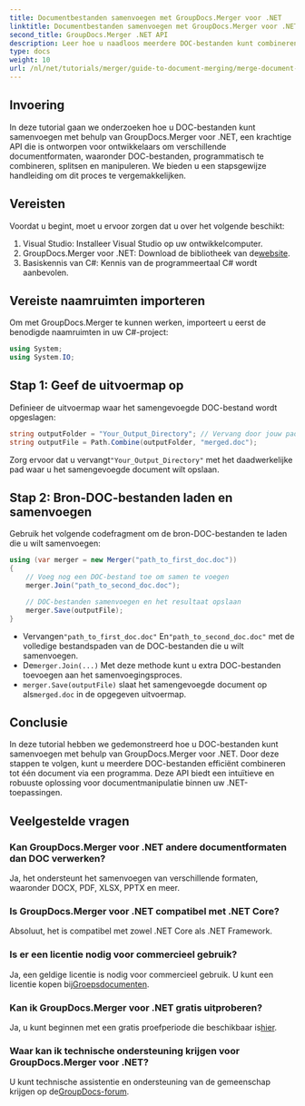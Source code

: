 ```yaml
---
title: Documentbestanden samenvoegen met GroupDocs.Merger voor .NET
linktitle: Documentbestanden samenvoegen met GroupDocs.Merger voor .NET
second_title: GroupDocs.Merger .NET API
description: Leer hoe u naadloos meerdere DOC-bestanden kunt combineren tot één document met GroupDocs.Merger voor .NET. Deze uitgebreide tutorial biedt een duidelijke, stapsgewijze aanpak, met vereisten, codefragmenten en veelgestelde vragen.
type: docs
weight: 10
url: /nl/net/tutorials/merger/guide-to-document-merging/merge-document-files/
---
```

## Invoering

In deze tutorial gaan we onderzoeken hoe u DOC-bestanden kunt samenvoegen met behulp van GroupDocs.Merger voor .NET, een krachtige API die is ontworpen voor ontwikkelaars om verschillende documentformaten, waaronder DOC-bestanden, programmatisch te combineren, splitsen en manipuleren. We bieden u een stapsgewijze handleiding om dit proces te vergemakkelijken.

## Vereisten

Voordat u begint, moet u ervoor zorgen dat u over het volgende beschikt:

1. Visual Studio: Installeer Visual Studio op uw ontwikkelcomputer.
2. GroupDocs.Merger voor .NET: Download de bibliotheek van de[website](https://releases.groupdocs.com/merger/net/).
3. Basiskennis van C#: Kennis van de programmeertaal C# wordt aanbevolen.

## Vereiste naamruimten importeren

Om met GroupDocs.Merger te kunnen werken, importeert u eerst de benodigde naamruimten in uw C#-project:

```csharp
using System;
using System.IO;
```

## Stap 1: Geef de uitvoermap op

Definieer de uitvoermap waar het samengevoegde DOC-bestand wordt opgeslagen:

```csharp
string outputFolder = "Your_Output_Directory"; // Vervang door jouw pad
string outputFile = Path.Combine(outputFolder, "merged.doc");
```

 Zorg ervoor dat u vervangt`"Your_Output_Directory"` met het daadwerkelijke pad waar u het samengevoegde document wilt opslaan.

## Stap 2: Bron-DOC-bestanden laden en samenvoegen

Gebruik het volgende codefragment om de bron-DOC-bestanden te laden die u wilt samenvoegen:

```csharp
using (var merger = new Merger("path_to_first_doc.doc"))
{
    // Voeg nog een DOC-bestand toe om samen te voegen
    merger.Join("path_to_second_doc.doc");

    // DOC-bestanden samenvoegen en het resultaat opslaan
    merger.Save(outputFile);
}
```


-  Vervangen`"path_to_first_doc.doc"` En`"path_to_second_doc.doc"` met de volledige bestandspaden van de DOC-bestanden die u wilt samenvoegen.
-  De`merger.Join(...)` Met deze methode kunt u extra DOC-bestanden toevoegen aan het samenvoegingsproces.
- `merger.Save(outputFile)` slaat het samengevoegde document op als`merged.doc` in de opgegeven uitvoermap.

## Conclusie

In deze tutorial hebben we gedemonstreerd hoe u DOC-bestanden kunt samenvoegen met behulp van GroupDocs.Merger voor .NET. Door deze stappen te volgen, kunt u meerdere DOC-bestanden efficiënt combineren tot één document via een programma. Deze API biedt een intuïtieve en robuuste oplossing voor documentmanipulatie binnen uw .NET-toepassingen.

## Veelgestelde vragen

### Kan GroupDocs.Merger voor .NET andere documentformaten dan DOC verwerken?

Ja, het ondersteunt het samenvoegen van verschillende formaten, waaronder DOCX, PDF, XLSX, PPTX en meer.

### Is GroupDocs.Merger voor .NET compatibel met .NET Core?

Absoluut, het is compatibel met zowel .NET Core als .NET Framework.

### Is er een licentie nodig voor commercieel gebruik?

 Ja, een geldige licentie is nodig voor commercieel gebruik. U kunt een licentie kopen bij[Groepsdocumenten](https://purchase.groupdocs.com/buy).

### Kan ik GroupDocs.Merger voor .NET gratis uitproberen?

 Ja, u kunt beginnen met een gratis proefperiode die beschikbaar is[hier](https://releases.groupdocs.com/).

### Waar kan ik technische ondersteuning krijgen voor GroupDocs.Merger voor .NET?

 U kunt technische assistentie en ondersteuning van de gemeenschap krijgen op de[GroupDocs-forum](https://forum.groupdocs.com/c/merger/32).